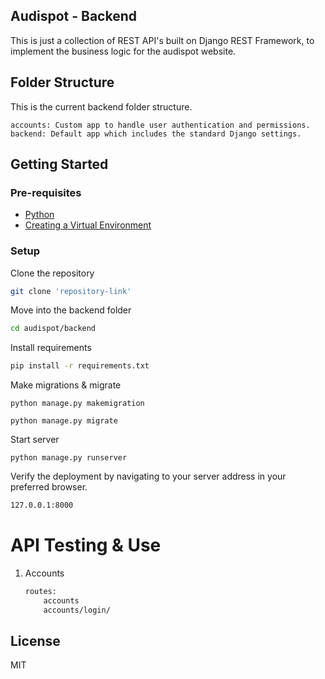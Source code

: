 ## Audispot - Backend
This is just a collection of REST API's built on Django REST Framework, to implement the business logic for the audispot website.

## Folder Structure
This is the current backend folder structure.
```
accounts: Custom app to handle user authentication and permissions.
backend: Default app which includes the standard Django settings.
```
## Getting Started
### Pre-requisites
- [Python](https://realpython.com/installing-python/)
- [Creating a Virtual Environment](https://www.freecodecamp.org/news/how-to-setup-virtual-environments-in-python/)

### Setup
Clone the repository
```sh
git clone 'repository-link'
```
Move into the backend folder
```sh
cd audispot/backend
```
Install requirements
```sh
pip install -r requirements.txt
```
Make migrations & migrate
```
python manage.py makemigration
```
```
python manage.py migrate
```

Start server
```
python manage.py runserver
```

Verify the deployment by navigating to your server address in
your preferred browser.

```sh
127.0.0.1:8000
```



# API Testing & Use
1. Accounts
    
    ```bash
    routes:
        accounts
        accounts/login/
    ```

## License
MIT
